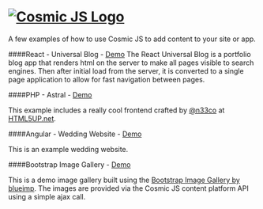 [![Cosmic JS Logo](https://cosmicjs.com/images/marketing/logo-w-brand.jpg)](https://cosmicjs.com/)
===
A few examples of how to use Cosmic JS to add content to your site or app.

####React - Universal Blog - [Demo](https://github.com/tonyspiro/react-universal-blog)
The React Universal Blog is a portfolio blog app that renders html on the server to make all pages visible to search engines. Then after initial load from the server, it is converted to a single page application to allow for fast navigation between pages.

####PHP - Astral - [Demo](http://tonyspiro.com/dev/cosmicjs-examples/php/astral/)

This example includes a really cool frontend crafted by [@n33co](http://twitter.com/n33co) at [HTML5UP.net](http://html5up.net).


####Angular - Wedding Website - [Demo](http://tonyspiro.com/dev/cosmicjs-examples/angular/wedding-website/)

This is an example wedding website.

####Bootstrap Image Gallery - [Demo](http://tonyspiro.com/dev/cosmicjs-examples/cosmicjs-image-gallery/)

This is a demo image gallery built using the [Bootstrap Image Gallery by blueimp](https://github.com/blueimp/Bootstrap-Image-Gallery).  The images are provided via the Cosmic JS content platform API using a simple ajax call.

